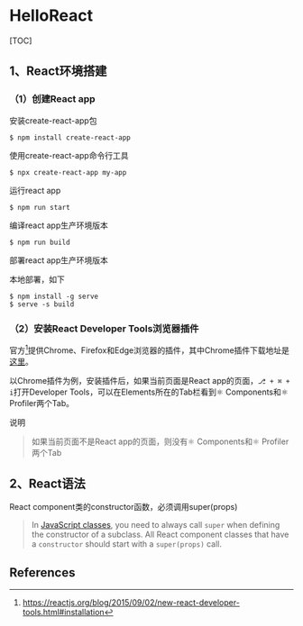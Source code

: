 # HelloReact
[TOC]



## 1、React环境搭建

### （1）创建React app



安装create-react-app包

```shell
$ npm install create-react-app
```



使用create-react-app命令行工具

```shell
$ npx create-react-app my-app
```



运行react app

```shell
$ npm run start
```



编译react app生产环境版本

```shell
$ npm run build
```



部署react app生产环境版本

本地部署，如下

```shell
$ npm install -g serve
$ serve -s build
```



### （2）安装React Developer Tools浏览器插件

官方[^1]提供Chrome、Firefox和Edge浏览器的插件，其中Chrome插件下载地址是[这里](https://chrome.google.com/webstore/detail/react-developer-tools/fmkadmapgofadopljbjfkapdkoienihi)。

以Chrome插件为例，安装插件后，如果当前页面是React app的页面，`⎇ + ⌘ + i`打开Developer Tools，可以在Elements所在的Tab栏看到⚛️ Components和⚛️ Profiler两个Tab。

说明

> 如果当前页面不是React app的页面，则没有⚛️ Components和⚛️ Profiler两个Tab









## 2、React语法



React component类的constructor函数，必须调用super(props)

> In [JavaScript classes](https://developer.mozilla.org/en-US/docs/Web/JavaScript/Reference/Classes), you need to always call `super` when defining the constructor of a subclass. All React component classes that have a `constructor` should start with a `super(props)` call.





## References

[^1]:https://reactjs.org/blog/2015/09/02/new-react-developer-tools.html#installation

